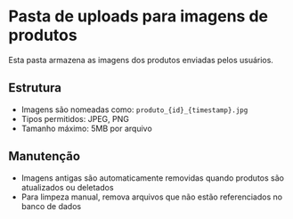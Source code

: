 # Pasta de uploads para imagens de produtos

Esta pasta armazena as imagens dos produtos enviadas pelos usuários.

## Estrutura
- Imagens são nomeadas como: `produto_{id}_{timestamp}.jpg`
- Tipos permitidos: JPEG, PNG
- Tamanho máximo: 5MB por arquivo

## Manutenção
- Imagens antigas são automaticamente removidas quando produtos são atualizados ou deletados
- Para limpeza manual, remova arquivos que não estão referenciados no banco de dados